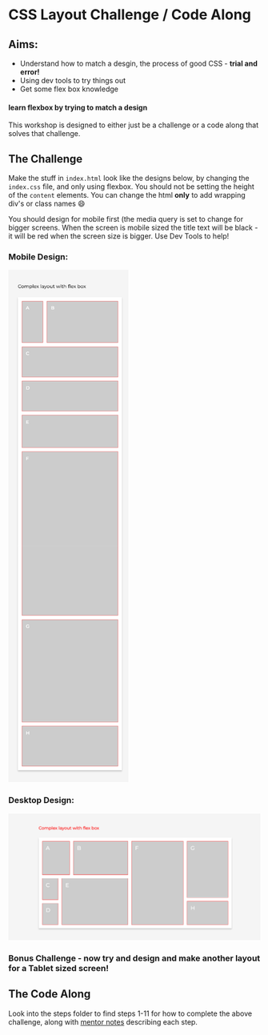 # CSS Layout Challenge / Code Along

## Aims:

- Understand how to match a desgin, the process of good CSS - **trial and error!**
- Using dev tools to try things out
- Get some flex box knowledge

#### learn flexbox by trying to match a design

This workshop is designed to either just be a challenge or a code along that solves that challenge.

## The Challenge

Make the stuff in `index.html` look like the designs below, by changing the `index.css` file, and only using flexbox.
You should not be setting the height of the `content` elements.
You can change the html **only** to add wrapping div's or class names :smile:

You should design for mobile first (the media query is set to change for bigger screens. 
When the screen is mobile sized the title text will be black - it will be red when the screen size is bigger.
Use Dev Tools to help!

### Mobile Design:

<img src='https://raw.githubusercontent.com/m4v15/css-layout/master/mobile.png'>

### Desktop Design:

<img src='https://raw.githubusercontent.com/m4v15/css-layout/master/desktop.png'>

### Bonus Challenge - now try and design and make another layout for a Tablet sized screen!


## The Code Along

Look into the steps folder to find steps 1-11 for how to complete the above challenge, along with [mentor notes](./mentor-notes.md) describing each step.


